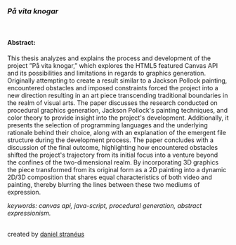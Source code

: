 ### _På vita knogar_

<br>

#### Abstract:

This thesis analyzes and explains the process and development of the project ”På vita knogar,” which explores the HTML5 featured Canvas API and its possibilities and limitations in regards to graphics generation. Originally attempting to create a result similar to a Jackson Pollock painting, encountered obstacles and imposed constraints forced the project into a new direction resulting in an art piece transcending traditional boundaries in the realm of visual arts. The paper discusses the research conducted on procedural graphics generation, Jackson Pollock's painting techniques, and color theory to provide insight into the project's development. Additionally, it presents the selection of programming languages and the underlying rationale behind their choice, along with an explanation of the emergent file structure during the development process. The paper concludes with a discussion of the final outcome, highlighting how encountered obstacles shifted the project's trajectory from its initial focus into a venture beyond the confines of the two-dimensional realm. By incorporating 3D graphics the piece transformed from its original form as a 2D painting into a dynamic 2D/3D composition that shares equal characteristics of both video and painting, thereby blurring the lines between these two mediums of expression.

_keywords: canvas api, java-script, procedural generation, abstract expressionism._<br><br>

created by [daniel stranéus](https://danielstraneus.github.io/home/)
